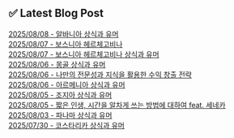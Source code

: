 
## ✅ Latest Blog Post
 
[2025/08/08 - 알바니아 상식과 유머](https://3hongstore.tistory.com/386) <br/>
[2025/08/07 - 보스니아 헤르체고비나](https://3hongstore.tistory.com/385) <br/>
[2025/08/07 - 보스니아 헤르체고비나 상식과 유머](https://3hongstore.tistory.com/384) <br/>
[2025/08/06 - 몽골 상식과 유머](https://3hongstore.tistory.com/383) <br/>
[2025/08/06 - 나만의 전문성과 지식을 활용한 수익 창출 전략](https://3hongstore.tistory.com/382) <br/>
[2025/08/06 - 아르메니아 상식과 유머](https://3hongstore.tistory.com/381) <br/>
[2025/08/05 - 조지아 상식과 유머](https://3hongstore.tistory.com/380) <br/>
[2025/08/05 - 짧은 인생, 시간을 알차게 쓰는 방법에 대하여 feat. 세네카](https://3hongstore.tistory.com/379) <br/>
[2025/08/03 - 파나마 상식과 유머](https://3hongstore.tistory.com/378) <br/>
[2025/07/30 - 코스타리카 상식과 유머](https://3hongstore.tistory.com/377) <br/>
